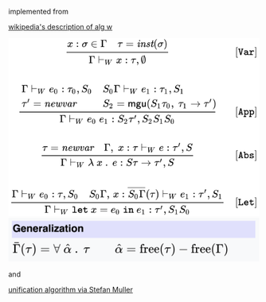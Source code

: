 implemented from

[wikipedia's description of alg w](https://en.wikipedia.org/wiki/Hindley%E2%80%93Milner_type_system#Algorithm_W)

![](./img/alg_w_wikipedia.svg)
![](./img/generalize.png)

and

[unification algorithm via Stefan Muller](http://cs.iit.edu/~cs440/lectures/lec15-unify.pdf)
